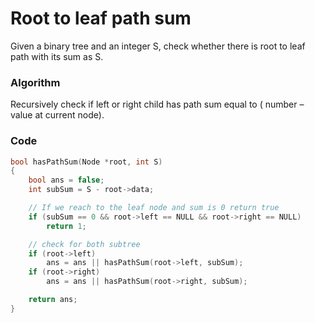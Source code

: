 # Root to leaf path sum

Given a binary tree and an integer S, check whether there is root to leaf path with its sum as S.

### Algorithm

Recursively check if left or right child has path sum equal to ( number – value at current node).

### Code

```cpp
bool hasPathSum(Node *root, int S)
{
    bool ans = false;
    int subSum = S - root->data;

    // If we reach to the leaf node and sum is 0 return true
    if (subSum == 0 && root->left == NULL && root->right == NULL)
        return 1;

    // check for both subtree
    if (root->left)
        ans = ans || hasPathSum(root->left, subSum);
    if (root->right)
        ans = ans || hasPathSum(root->right, subSum);

    return ans;
}
```
